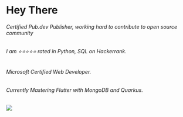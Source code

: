 <h1>Hey There</h1>
<b>
      <h6>Certified Pub.dev Publisher, working hard to contribute to open source community</h6>
      <h6> I am ⭐⭐⭐⭐⭐ rated in Python, SQL on Hackerrank.</h6>
      <h6> Microsoft Certified Web Developer.</h6>
      <h6>Currently Mastering Flutter with MongoDB and Quarkus.</h6>
<img align="center" src="https://github-readme-stats.vercel.app/api/?username=manishtalreja0510" />



      
